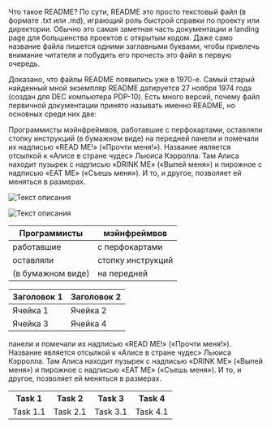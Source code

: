 Что такое README?
По сути, README это просто текстовый файл (в формате .txt или .md), играющий роль быстрой справки по проекту или директории. Обычно это самая заметная часть документации и landing page для большинства проектов с открытым кодом. Даже само название файла пишется одними заглавными буквами, чтобы привлечь внимание читателя и побудить его прочесть это файл в первую очередь.

Доказано, что файлы README появились уже в 1970-е. Самый старый найденный мной экземпляр README датируется 27 ноября 1974 года (создан для DEC компьютера PDP-10). Есть много версий, почему файл первичной документации принято называть именно README, но основных среди них две:

Программисты мэйнфреймвов, работавшие с перфокартами, оставляли стопку инструкций (в бумажном виде) на передней панели и помечали их надписью «READ ME!» («Прочти меня!»).
Название является отсылкой к «Алисе в стране чудес» Льюиса Кэрролла. Там Алиса находит пузырек с надписью «DRINK ME» («Выпей меня») и пирожное с надписью «EAT ME» («Съешь меня»). И то, и другое, позволяет ей меняться в размерах.

![Текст описания](https://img.itch.zone/aW1nLzc2ODcwMTkuZ2lm/original/qb91Cu.gif)

![Текст описания](https://cdn.pixabay.com/photo/2023/06/03/17/11/giraffe-8038107_1280.jpg)

| Программисты      | мэйнфреймвов       | 
| -------------    |---------------  |
| работавшие        | с перфокартами     |
| оставляли         | стопку инструкций  |
| (в бумажном виде) | на передней        |

| Заголовок 1 | Заголовок 2 |
| ----------- | ----------- |
| Ячейка 1    | Ячейка 2   |
| Ячейка 3    | Ячейка 4   |

панели и помечали их надписью «READ ME!» («Прочти меня!»).
Название является отсылкой к «Алисе в стране чудес» Льюиса Кэрролла. Там Алиса находит пузырек с надписью «DRINK ME» («Выпей меня») и пирожное с надписью «EAT ME» («Съешь меня»). И то, и другое, позволяет ей меняться в размерах.
<table>
  <tr>
    <th>Task 1</th>
    <th>Task 2</th>
    <th>Task 3</th>
    <th>Task 4</th>
  </tr>
  <tr>
    <td>Task 1.1</td>
    <td>Task 2.1</td>
    <td>Task 3.1</td>
    <td>Task 4.1</td>
  </tr>
</table>

